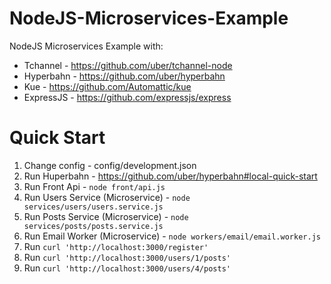 # NodeJS-Microservices-Example
NodeJS Microservices Example with: 
- Tchannel - https://github.com/uber/tchannel-node
- Hyperbahn - https://github.com/uber/hyperbahn
- Kue - https://github.com/Automattic/kue
- ExpressJS - https://github.com/expressjs/express

# Quick Start
1. Change config - config/development.json
2. Run Huperbahn - https://github.com/uber/hyperbahn#local-quick-start
3. Run Front Api - ```node front/api.js```
4. Run Users Service (Microservice) - ```node services/users/users.service.js```
5. Run Posts Service (Microservice) - ```node services/posts/posts.service.js```
6. Run Email Worker (Microservice) - ```node workers/email/email.worker.js```
7. Run ```curl 'http://localhost:3000/register' ```
8. Run ```curl 'http://localhost:3000/users/1/posts' ```
9. Run ```curl 'http://localhost:3000/users/4/posts' ```


